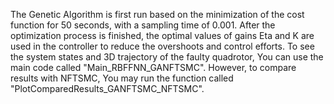 The Genetic Algorithm is first run based on the minimization of the cost function for 50 seconds, with a sampling time of 0.001. After the optimization process is finished, the optimal values of gains Eta and K are used in the controller to reduce the overshoots and control efforts. To see the system states and 3D trajectory of the faulty quadrotor, You can use the main code called "Main_RBFFNN_GANFTSMC". However, to compare results with NFTSMC, You may run the function called "PlotComparedResults_GANFTSMC_NFTSMC".
